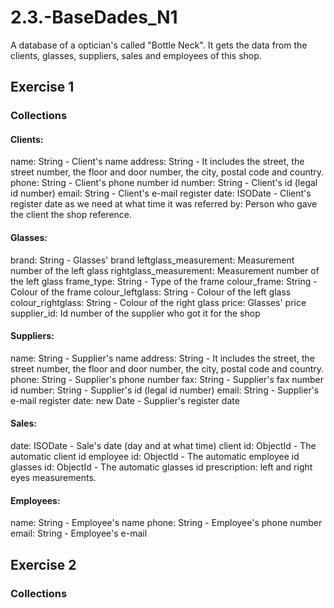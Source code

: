 # 2.3.-BaseDades_N1
A database of a optician's called "Bottle Neck". It gets the data from the clients, glasses, suppliers, sales and employees of this shop.

## Exercise 1
### Collections
#### Clients:
name: String - Client's name
address: String - It includes the street, the street number, the floor and door number, the city, postal code and country.
phone: String - Client's phone number
id number: String - Client's id (legal id number)
email: String - Client's e-mail
register date: ISODate - Client's register date as we need at what time it was
referred by: Person who gave the client the shop reference.

#### Glasses:
brand: String - Glasses' brand
leftglass_measurement: Measurement number of the left glass
rightglass_measurement: Measurement number of the left glass
frame_type: String - Type of the frame 
colour_frame: String - Colour of the frame
colour_leftglass: String - Colour of the left glass
colour_rightglass: String - Colour of the right glass
price: Glasses' price
supplier_id: Id number of the supplier who got it for the shop

#### Suppliers:
name: String - Supplier's name
address: String - It includes the street, the street number, the floor and door number, the city, postal code and country.
phone: String - Supplier's phone number
fax: String - Supplier's fax number
id number: String - Supplier's id (legal id number)
email: String - Supplier's e-mail
register date: new Date - Supplier's register date

#### Sales:
date: ISODate - Sale's date (day and at what time)
client id: ObjectId - The automatic client id
employee id: ObjectId - The automatic employee id
glasses id: ObjectId - The automatic glasses id
prescription: left and right eyes measurements.

#### Employees:
name: String - Employee's name
phone: String - Employee's phone number
email: String - Employee's e-mail


## Exercise 2
### Collections



